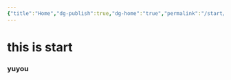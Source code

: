 ```yaml
---
{"title":"Home","dg-publish":true,"dg-home":"true","permalink":"/start/","tags":["gardenEntry"],"dgPassFrontmatter":true}
---
```


# this is start
### yuyou
 
